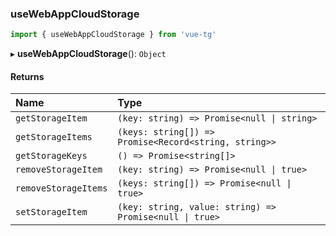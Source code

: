 ### useWebAppCloudStorage

```ts
import { useWebAppCloudStorage } from 'vue-tg'
```

▸ **useWebAppCloudStorage**(): `Object`

#### Returns

| Name                 | Type                                                    |
| :------------------- | :------------------------------------------------------ |
| `getStorageItem`     | `(key: string) => Promise<null \| string>`              |
| `getStorageItems`    | `(keys: string[]) => Promise<Record<string, string>>`   |
| `getStorageKeys`     | `() => Promise<string[]>`                               |
| `removeStorageItem`  | `(key: string) => Promise<null \| true>`                |
| `removeStorageItems` | `(keys: string[]) => Promise<null \| true>`             |
| `setStorageItem`     | `(key: string, value: string) => Promise<null \| true>` |
